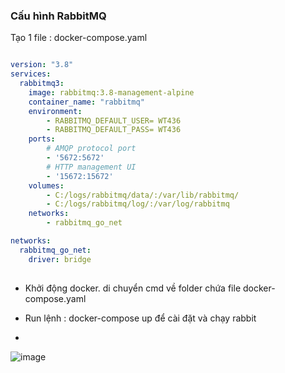 ### Cấu hình RabbitMQ

Tạo 1 file : docker-compose.yaml

``` yaml

version: "3.8"
services:
  rabbitmq3:
    image: rabbitmq:3.8-management-alpine
    container_name: "rabbitmq"       
    environment:
        - RABBITMQ_DEFAULT_USER= WT436
        - RABBITMQ_DEFAULT_PASS= WT436
    ports:
        # AMQP protocol port
        - '5672:5672'
        # HTTP management UI
        - '15672:15672'
    volumes:
        - C:/logs/rabbitmq/data/:/var/lib/rabbitmq/
        - C:/logs/rabbitmq/log/:/var/log/rabbitmq
    networks:
        - rabbitmq_go_net

networks:
  rabbitmq_go_net:
    driver: bridge
    
```
- Khởi động docker. di chuyển cmd về folder chứa file docker-compose.yaml

- Run lệnh : docker-compose up để cài đặt và chạy rabbit

- 

![image](https://user-images.githubusercontent.com/63473793/123521965-4432ce80-d6e4-11eb-9ec8-22a38c443ccf.png)